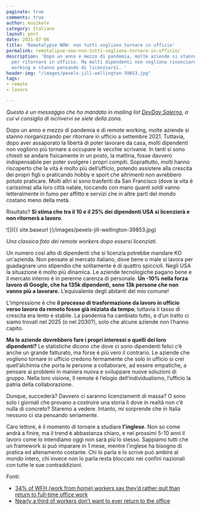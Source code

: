 ```yaml
---
paginate: true
comments: true
author: musikele
category: Italiano
layout: post
date: 2021-07-06
title: 'Remotalypse NOW: non tutti vogliono tornare in ufficio'
permalink: remotalipse-now-non-tutti-vogliono-tornare-in-ufficio/
description: 'Dopo un anno e mezzo di pandemia, molte aziende si stanno riorganizzando
  per ritornare in ufficio. Ma molti dipendenti non vogliono rinunciare al remote
  working e stanno pensando di licenziarsi. '
header-img: "/images/pexels-jill-wellington-39853.jpg"
tags:
- remote
- lavoro

---
```

_Questo è un messaggio che ho mandato in mailing list_ [_DevDay Salerno_](https://www.meetup.com/it-IT/devday-salerno/)_, a cui vi consiglio di iscrivervi se siete della zona._

Dopo un anno e mezzo di pandemia e di remote working, molte aziende si stanno riorganizzando per ritornare in ufficio a settembre 2021. Tuttavia, dopo aver assaporato la libertà di poter lavorare da casa, molti dipendenti non vogliono più tornare a occupare le vecchie scrivanie. In tanti si sono chiesti se andare fisicamente in un posto, la mattina, fosse davvero indispensabile per poter svolgere i propri compiti. Soprattutto, molti hanno riscoperto che la vita è molto più dell’ufficio, potendo assistere alla crescita dei propri figli o praticando hobby e sport che altrimenti non avrebbero potuto praticare. Molti altri si sono trasferiti da San Francisco (dove la vita è carissima) alla loro città natale, toccando con mano quanti soldi vanno letteralmente in fumo per affitto e servizi che in altre parti del mondo costano meno della metà.

Risultato? **Si stima che tra il 10 e il 25% dei dipendenti USA si licenzierà e non ritornerà a lavoro**.

![]({{ site.baseurl }}/images/pexels-jill-wellington-39853.jpg)

_Una classica foto dei remote workers dopo essersi licenziati._

Un numero così alto di dipendenti che si licenzia potrebbe mandare KO un'azienda. Non pensate al mercato italiano, dove bene o male si lavora per guadagnare uno stipendio che solitamente è di quattro spiccioli. Negli USA la situazione è molto più dinamica. Le aziende tecnologiche pagano bene e il mercato interno è in perenne carenza di personale. **Un -10% nella forza lavoro di Google, che ha 135k dipendenti, sono 13k persone che non vanno più a lavorare.** L’equivalente degli abitanti del mio comune!

L’impressione è che **il processo di trasformazione da lavoro in ufficio verso lavoro da remoto fosse già iniziata da tempo**, tuttavia il tasso di crescita era lento e stabile. La pandemia ha cambiato tutto, e d’un tratto ci siamo trovati nel 2025 (o nel 2030?), solo che alcune aziende non l’hanno capito.

**Ma le aziende dovrebbero fare i propri interessi o quelli dei loro dipendenti?** Le statistiche dicono che dove ci sono dipendenti felici c’è anche un grande fatturato, ma forse è più vero il contrario. Le aziende che vogliono tornare in ufficio credono fermamente che solo in ufficio si crei quell’alchimia che porta le persone a collaborare, ad essere empatiche, a pensare ai problemi in maniera nuova e sviluppare nuove soluzioni di gruppo. Nella loro visione, Il remote è l’elogio dell’individualismo, l’ufficio la patria della collaborazione.

Dunque, succederà? Davvero ci saranno licenziamenti di massa? O sono solo i giornali che provano a costruire una storia lì dove in realtà non c’è nulla di concreto? Staremo a vedere. Intanto, mi sorprende che in Italia nessuno ci sta pensando seriamente.

Caro lettore, è il momento di tornare a studiare **l'inglese**. Non so come andrà a finire, ma il trend è abbastanza chiaro, e nei prossimi 5-10 anni il lavoro come lo intendiamo oggi non sarà più lo stesso. Sappiamo tutti che un framework si può imparare in 1 mese, mentre l'inglese ha bisogno di pratica ed allenamento costante. Chi lo parla e lo scrive può ambire al mondo intero, chi invece non lo parla resta bloccato nei confini nazionali con tutte le sue contraddizioni.

Fonti: 

* [34% of WFH (work from home) workers say they’d rather quit than return to full-time office work](https://www.psychnewsdaily.com/a-third-of-wfh-employees-say-theyd-rather-quit-than-return-to-full-time-office-work/)
* [Nearly a third of workers don’t want to ever return to the office](https://fortune.com/2020/12/06/offices-covid-workers-returning-never-want-to-stats-data-2/)